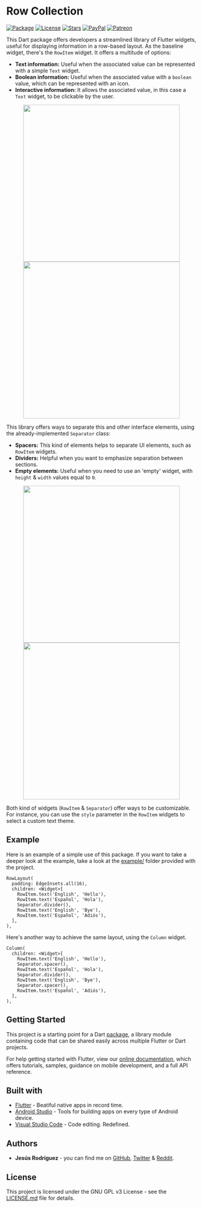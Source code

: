 # Row Collection
[![Package](https://img.shields.io/pub/v/row_collection.svg?style=for-the-badge)](https://pub.dartlang.org/packages/row_collection)
[![License](https://img.shields.io/github/license/jesusrp98/row_collection.svg?style=for-the-badge)](https://www.gnu.org/licenses/gpl-3.0.en.html)
[![Stars](https://img.shields.io/github/stars/jesusrp98/row_collection.svg?style=for-the-badge)](https://github.com/jesusrp98/row_collection/stargazers)
[![PayPal](https://img.shields.io/badge/Donate-PayPal-blue.svg?style=for-the-badge)](https://www.paypal.com/paypalme/my/profile)
[![Patreon](https://img.shields.io/badge/Support-Patreon-orange.svg?style=for-the-badge)](https://www.patreon.com/jesusrp98)

This Dart package offers developers a streamlined library of Flutter widgets, useful for displaying information in a row-based layout.
As the baseline widget, there's the `RowItem` widget. It offers a multitude of options:
* **Text information:** Useful when the associated value can be represented with a simple `Text` widget.
* **Boolean information:** Useful when the associated value with a `boolean` value, which can be represented with an icon.
* **Interactive information:** It allows the associated value, in this case a `Text` widget, to be clickable by the user.

<p align="center">
  <img src="https://raw.githubusercontent.com/jesusrp98/row_collection/master/screenshots/0.png" width="415" hspace="8">
  <img src="https://raw.githubusercontent.com/jesusrp98/row_collection/master/screenshots/1.png" width="415" hspace="8">
</p>


This library offers ways to separate this and other interface elements, using the already-implemented `Separator` class:
* **Spacers:** This kind of elements helps to separate UI elements, such as `RowItem` widgets.
* **Dividers:** Helpful when you want to emphasize separation between sections.
* **Empty elements:** Useful when you need to use an 'empty' widget, with `height` & `width` values equal to `0`.

<p align="center">
  <img src="https://raw.githubusercontent.com/jesusrp98/row_collection/master/screenshots/2.png" width="415" hspace="8">
  <img src="https://raw.githubusercontent.com/jesusrp98/row_collection/master/screenshots/3.png" width="415" hspace="8">
</p>

Both kind of widgets (`RowItem` & `Separator`) offer ways to be customizable. For instance, you can use the `style` parameter in the `RowItem` widgets to select a custom text theme.

## Example
Here is an example of a simple use of this package. If you want to take a deeper look at the example, take a look at the [example/](https://github.com/jesusrp98/row_collection/tree/master/example) folder provided with the project.
```
RowLayout(
  padding: EdgeInsets.all(16),
  children: <Widget>[
    RowItem.text('English', 'Hello'),
    RowItem.text('Español', 'Hola'),
    Separator.divider(),
    RowItem.text('English', 'Bye'),
    RowItem.text('Español', 'Adiós'),
  ],
),
```
Here's another way to achieve the same layout, using the `Column` widget.
```
Column(
  children: <Widget>[
    RowItem.text('English', 'Hello'),
    Separator.spacer(),
    RowItem.text('Español', 'Hola'),
    Separator.divider(),
    RowItem.text('English', 'Bye'),
    Separator.spacer(),
    RowItem.text('Español', 'Adiós'),
  ],
),
```

## Getting Started
This project is a starting point for a Dart [package](https://flutter.io/developing-packages/), a library module containing code that can be shared easily across multiple Flutter or Dart projects.

For help getting started with Flutter, view our [online documentation](https://flutter.io/docs), which offers tutorials, samples, guidance on mobile development, and a full API reference.

## Built with
* [Flutter](https://flutter.io/) - Beatiful native apps in record time.
* [Android Studio](https://developer.android.com/studio/index.html/) - Tools for building apps on every type of Android device.
* [Visual Studio Code](https://code.visualstudio.com/) - Code editing. Redefined.

## Authors
* **Jesús Rodríguez** - you can find me on [GitHub](https://github.com/jesusrp98), [Twitter](https://twitter.com/jesusrp98) & [Reddit](https://www.reddit.com/user/jesusrp98).

## License
This project is licensed under the GNU GPL v3 License - see the [LICENSE.md](LICENSE.md) file for details.
